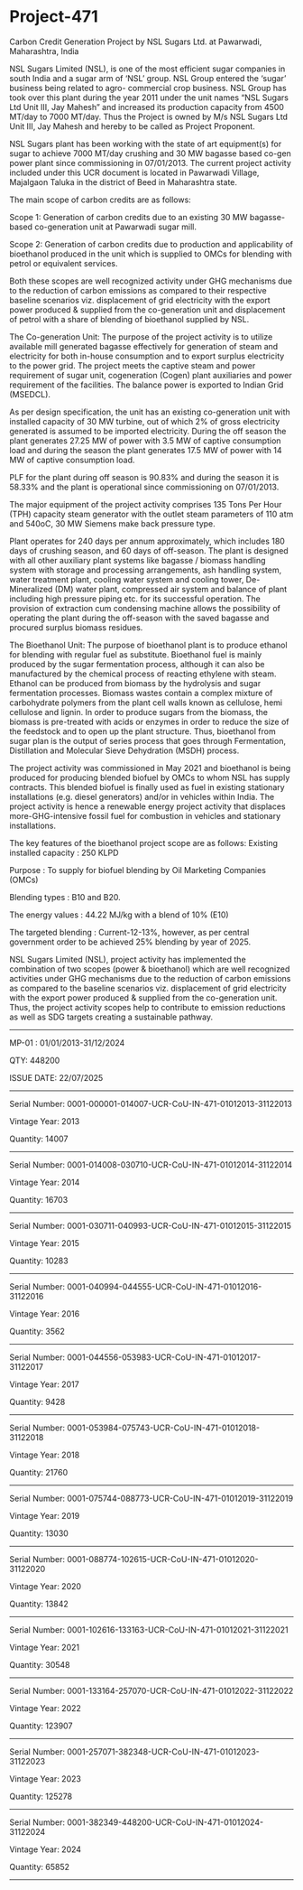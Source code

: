 # Project-471
Carbon Credit Generation Project by NSL Sugars Ltd. at Pawarwadi, Maharashtra, India

NSL Sugars Limited (NSL), is one of the most efficient sugar companies in south India and a sugar
arm of ‘NSL’ group. NSL Group entered the ‘sugar’ business being related to agro- commercial crop
business. NSL Group has took over this plant during the year 2011 under the unit names “NSL Sugars
Ltd Unit III, Jay Mahesh” and increased its production capacity from 4500 MT/day to 7000 MT/day.
Thus the Project is owned by M/s NSL Sugars Ltd Unit III, Jay Mahesh and hereby to be called as
Project Proponent.

NSL Sugars plant has been working with the state of art equipment(s) for sugar to achieve 7000
MT/day crushing and 30 MW bagasse based co-gen power plant since commissioning in 07/01/2013.
The current project activity included under this UCR document is located in Pawarwadi Village,
Majalgaon Taluka in the district of Beed in Maharashtra state.

The main scope of carbon credits are as follows:

Scope 1: Generation of carbon credits due to an existing 30 MW bagasse-based co-generation
unit at Pawarwadi sugar mill.

Scope 2: Generation of carbon credits due to production and applicability of bioethanol
produced in the unit which is supplied to OMCs for blending with petrol or equivalent
services.

Both these scopes are well recognized activity under GHG mechanisms due to the reduction of carbon
emissions as compared to their respective baseline scenarios viz. displacement of grid electricity with
the export power produced & supplied from the co-generation unit and displacement of petrol with a
share of blending of bioethanol supplied by NSL.

The Co-generation Unit:
The purpose of the project activity is to utilize available mill generated bagasse effectively for
generation of steam and electricity for both in-house consumption and to export surplus electricity to
the power grid. The project meets the captive steam and power requirement of sugar unit, cogeneration (Cogen) plant auxiliaries and power requirement of the facilities. The balance power is exported to Indian Grid (MSEDCL).

As per design specification, the unit has an existing co-generation unit with installed capacity of 30
MW turbine, out of which 2% of gross electricity generated is assumed to be imported electricity.
During the off season the plant generates 27.25 MW of power with 3.5 MW of captive consumption
load and during the season the plant generates 17.5 MW of power with 14 MW of captive
consumption load. 

PLF for the plant during off season is 90.83% and during the season it is 58.33%
and the plant is operational since commissioning on 07/01/2013.

The major equipment of the project activity comprises 135 Tons Per Hour (TPH) capacity steam
generator with the outlet steam parameters of 110 atm and 540oC, 30 MW Siemens make back
pressure type.

Plant operates for 240 days per annum approximately, which includes 180 days of crushing season,
and 60 days of off-season. The plant is designed with all other auxiliary plant systems like bagasse /
biomass handling system with storage and processing arrangements, ash handling system, water
treatment plant, cooling water system and cooling tower, De-Mineralized (DM) water plant,
compressed air system and balance of plant including high pressure piping etc. for its successful
operation. The provision of extraction cum condensing machine allows the possibility of operating
the plant during the off-season with the saved bagasse and procured surplus biomass residues.

The Bioethanol Unit:
The purpose of bioethanol plant is to produce ethanol for blending with regular fuel as substitute.
Bioethanol fuel is mainly produced by the sugar fermentation process, although it can also be
manufactured by the chemical process of reacting ethylene with steam. Ethanol can be produced from
biomass by the hydrolysis and sugar fermentation processes. Biomass wastes contain a complex
mixture of carbohydrate polymers from the plant cell walls known as cellulose, hemi cellulose and
lignin. In order to produce sugars from the biomass, the biomass is pre-treated with acids or enzymes
in order to reduce the size of the feedstock and to open up the plant structure. Thus, bioethanol from
sugar plan is the output of series process that goes through Fermentation, Distillation and Molecular
Sieve Dehydration (MSDH) process.

The project activity was commissioned in May 2021 and bioethanol is being produced for producing
blended biofuel by OMCs to whom NSL has supply contracts. This blended biofuel is finally used as
fuel in existing stationary installations (e.g. diesel generators) and/or in vehicles within India. The
project activity is hence a renewable energy project activity that displaces more-GHG-intensive fossil
fuel for combustion in vehicles and stationary installations.

The key features of the bioethanol project scope are as follows:
Existing installed capacity : 250 KLPD

Purpose : To supply for biofuel blending by Oil Marketing Companies (OMCs)

Blending types : B10 and B20.

The energy values : 44.22 MJ/kg with a blend of 10% (E10)

The targeted blending : Current-12-13%, however, as per central government order to be
achieved 25% blending by year of 2025.

NSL Sugars Limited (NSL), project activity has implemented the combination of two scopes (power
& bioethanol) which are well recognized activities under GHG mechanisms due to the reduction of
carbon emissions as compared to the baseline scenarios viz. displacement of grid electricity with the
export power produced & supplied from the co-generation unit.
Thus, the project activity scopes help to contribute to emission reductions as well as SDG targets
creating a sustainable pathway. 
___________
MP-01 : 01/01/2013-31/12/2024

QTY: 448200

ISSUE DATE: 22/07/2025
_______________
Serial Number: 0001-000001-014007-UCR-CoU-IN-471-01012013-31122013

Vintage Year: 2013

Quantity: 14007
_________________
Serial Number: 0001-014008-030710-UCR-CoU-IN-471-01012014-31122014

Vintage Year: 2014

Quantity: 16703
_____________
Serial Number: 0001-030711-040993-UCR-CoU-IN-471-01012015-31122015

Vintage Year: 2015

Quantity: 10283
____________
Serial Number: 0001-040994-044555-UCR-CoU-IN-471-01012016-31122016

Vintage Year: 2016

Quantity: 3562
____________
Serial Number: 0001-044556-053983-UCR-CoU-IN-471-01012017-31122017

Vintage Year: 2017

Quantity: 9428
________________
Serial Number: 0001-053984-075743-UCR-CoU-IN-471-01012018-31122018

Vintage Year: 2018

Quantity: 21760
______________
Serial Number: 0001-075744-088773-UCR-CoU-IN-471-01012019-31122019

Vintage Year: 2019

Quantity: 13030
______________
Serial Number: 0001-088774-102615-UCR-CoU-IN-471-01012020-31122020

Vintage Year: 2020

Quantity: 13842
_______________
Serial Number: 0001-102616-133163-UCR-CoU-IN-471-01012021-31122021

Vintage Year: 2021

Quantity: 30548
___________
Serial Number: 0001-133164-257070-UCR-CoU-IN-471-01012022-31122022

Vintage Year: 2022

Quantity: 123907
______________
Serial Number: 0001-257071-382348-UCR-CoU-IN-471-01012023-31122023

Vintage Year: 2023

Quantity: 125278
_____________
Serial Number: 0001-382349-448200-UCR-CoU-IN-471-01012024-31122024

Vintage Year: 2024

Quantity: 65852
______________
